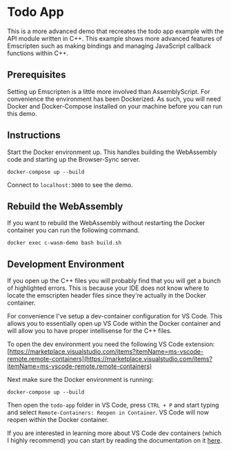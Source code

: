 # Todo App
This is a more advanced demo that recreates the todo app example with the API
module written in C++. This example shows more advanced features of Emscripten
such as making bindings and managing JavaScript callback functions within C++.

## Prerequisites

Setting up Emscripten is a little more involved than AssemblyScript. For
convenience the environment has been Dockerized. As such, you will need
Docker and Docker-Compose installed on your machine before you can run this
demo.

## Instructions

Start the Docker environment up. This handles building the WebAssembly code
and starting up the Browser-Sync server.

```
docker-compose up --build
```

Connect to `localhost:3000` to see the demo.


## Rebuild the WebAssembly

If you want to rebuild the WebAssembly without restarting the Docker container
you can run the following command.

```
docker exec c-wasm-demo bash build.sh
```

## Development Environment

If you open up the C++ files you will probably find that you will get a bunch of
highlighted errors. This is because your IDE does not know where to locate
the emscripten header files since they're actually in the Docker container. 

For convenience I've setup a dev-container configuration for VS Code. This 
allows you to essentially open up VS Code within the Docker container and will
allow you to have proper intellisense for the C++ files.

To open the dev environment you need the following VS Code extension: 
[https://marketplace.visualstudio.com/items?itemName=ms-vscode-remote.remote-containers](https://marketplace.visualstudio.com/items?itemName=ms-vscode-remote.remote-containers)

Next make sure the Docker environment is running:

```
docker-compose up --build
```

Then open the `todo-app` folder in VS Code, press `CTRL + P` and start
typing and select `Remote-Containers: Reopen in Container`. VS Code will now
reopen within the Docker container.

If you are interested in learning more about VS Code dev containers (which
I highly recommend) you can start by reading the documentation on it 
[here](https://code.visualstudio.com/docs/remote/containers).